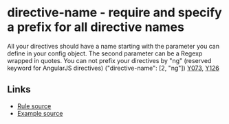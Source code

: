 <!-- WARNING: Generated documentation. Edit docs and examples in the rule and examples file ('rules/directive-name.js', 'examples/directive-name.js'). -->

# directive-name - require and specify a prefix for all directive names

All your directives should have a name starting with the parameter you can define in your config object.
The second parameter can be a Regexp wrapped in quotes.
You can not prefix your directives by "ng" (reserved keyword for AngularJS directives) ("directive-name":  [2, "ng"]) [Y073](https://github.com/johnpapa/angular-styleguide#style-y073), [Y126](https://github.com/johnpapa/angular-styleguide#style-y126)

## Links

* [Rule source](../rules/directive-name.js)
* [Example source](../examples/directive-name.js)
